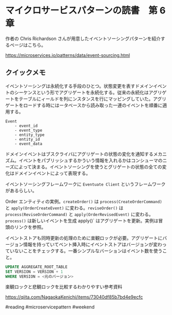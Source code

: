 # マイクロサービスパターンの読書　第 6 章

作者の Chris Richardson さんが用意したイベントソーシングパターンを紹介するページはこちら。

https://microservices.io/patterns/data/event-sourcing.html

## クイックメモ

イベントソーシングは永続化する手段のひとつ。状態変更を表すドメインイベントのシーケンスという形でアグリゲートを永続化する。従来の永続化はアグリゲートをテーブルにィールドを列にンスタンスを行にマッピングしていた。アグリゲートをロードする時にはータベースから読み取った一連のイベントを順番に適用する。

```
Event
    - event_id
    - event_type
    - entity_type
    - entity_id
    - event_data
```

ドメインイベントはブスクライバにアグリゲートの状態の変化を通知するメカニズム。イベントをパブリッシュするかういう情報を入れるかはコンシューマのニーズによって決まる。イベントソーシングを使うとグリゲートの状態の全ての変化はドメインイベントによって表現する。

イベントソーシングフレームワークに `Eventuate Client` というフレームワークがあるらしい。

Order エンティティの実例。`createOrder()` は `process(CreateOrderCommand)` と `apply(OrderCreateEvent)` に変わる。`reviseOrder()` は `process(ReviseOrderCommand)` と `apply(OrderRevisedEvent)` に変わる。`process()` は新しいイベントを生成 apply()` はアグリゲートを更新。実例は冒頭のリンクを参照。

イベントストアも同時更新の処理のために楽観ロックが必要。アグリゲートにバージョン情報を持っていてベント挿入時にイベントストアはバージョンが変わっていないことをチェックする。一番シンプルなバーションはイベント数を使うこと。

```SQL
UPDATE AGGREGATE_ROOT_TABLE
SET VERSION = VERSION + 1
WHERE VERSION = <元のバージョン>
```

楽観ロックと悲観ロックを比較するわかりやすい参考資料

https://qiita.com/NagaokaKenichi/items/73040df85b7bd4e9ecfc

#reading
#microservicepattern
#weekend
